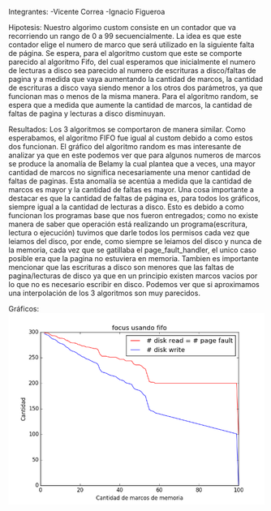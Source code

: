 Integrantes:
	-Vicente Correa
	-Ignacio Figueroa

Hipotesis: Nuestro algorimo custom consiste en un contador que va recorriendo un rango de 0 a
99 secuencialmente. La idea es que este contador elige el numero de marco que será utilizado
en la siguiente falta de página. Se espera, para el algoritmo custom que este se comporte parecido
al algoritmo Fifo, del cual esperamos que inicialmente el numero de lecturas a disco
sea parecido al numero de escrituras a disco/faltas de pagina y a medida que vaya aumentando
la cantidad de marcos, la cantidad de escrituras a disco vaya siendo menor a los otros
dos parámetros, ya que funcionan mas o menos de la misma manera. Para el algoritmo random, se
espera que a medida que aumente la cantidad de marcos, la cantidad de faltas de pagina y
lecturas a disco disminuyan.

Resultados: Los 3 algoritmos se comportaron de manera similar. Como esperabamos, el algoritmo
FIFO fue igual al custom debido a como estos dos funcionan. El gráfico del algoritmo random es
mas interesante de analizar ya que en este podemos ver que para algunos numeros de marcos se 
produce la anomalía de Belamy la cual plantea que a veces, una mayor cantidad de marcos no 
significa necesariamente una menor cantidad de faltas de paginas. Esta anomalía se acentúa
a medida que la cantidad de marcos es mayor y la cantidad de faltas es mayor. 
Una cosa importante a destacar es que la cantidad de faltas de página es, para todos los 
gráficos, siempre igual a la cantidad de lecturas a disco. Esto es debido a como funcionan
los programas base que nos fueron entregados; como no existe manera de saber que operación
está realizando un programa(escritura, lectura o ejecución) tuvimos que darle todos los permisos
cada vez que leiamos del disco, por ende, como siempre se leiamos del disco y nunca de la memoria,
cada vez que se gatillaba el page_fault_handler, el unico caso posible era que la pagina no estuviera 
en memoria. 
Tambien es importante mencionar que las escrituras a disco son menores que las 
faltas de pagina/lecturas de disco ya que en un principio existen marcos vacios por lo que no es 
necesario escribir en disco. 
Podemos ver que si aproximamos una interpolación de los 3 algoritmos son muy parecidos.





Gráficos:
<img src="https://github.com/UANDES-ICC3101-201720/tarea-2-tarea2-vicorrea-ijfigueroa/blob/master/Graficos/focus%20usando%20fifo.png" />

